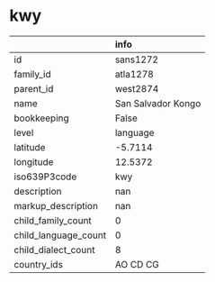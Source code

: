 # kwy
|                      | info               |
|:---------------------|:-------------------|
| id                   | sans1272           |
| family_id            | atla1278           |
| parent_id            | west2874           |
| name                 | San Salvador Kongo |
| bookkeeping          | False              |
| level                | language           |
| latitude             | -5.7114            |
| longitude            | 12.5372            |
| iso639P3code         | kwy                |
| description          | nan                |
| markup_description   | nan                |
| child_family_count   | 0                  |
| child_language_count | 0                  |
| child_dialect_count  | 8                  |
| country_ids          | AO CD CG           |